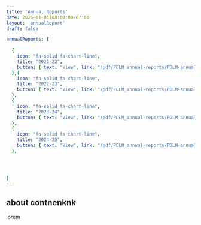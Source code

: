 ```yaml
---
title: 'Annual Reports'
date: 2025-01-01T08:00:00-07:00
layout: 'annualReport'
draft: false

annualReports: [
  
  {
    icon: "fa-solid fa-chart-line",
    title: "2021-22",
    button: { text: "View", link: "/pdf/PDLM_annual-reports/PDLM-annual-report-21-22.pdf" }
  },{
    icon: "fa-solid fa-chart-line",
    title: "2022-23",
    button: { text: "View", link: "/pdf/PDLM_annual-reports/PDLM-annual-report-22-23.pdf" }
  },
  {
    icon: "fa-solid fa-chart-line",
    title: "2023-24",
    button: { text: "View", link: "/pdf/PDLM_annual-reports/PDLM-annual-report-23-24.pdf" }
  },
  {
    icon: "fa-solid fa-chart-line",
    title: "2024-25",
    button: { text: "View", link: "/pdf/PDLM_annual-reports/PDLM-annual-report-24-25.pdf" }
  },
  
  


]
---
```


## about contnenknk
<!-- <i class="fa-solid fa-magnifying-glass-chart"></i> -->
<!-- <i class="fa-solid fa-chart-line"></i> -->
lorem

